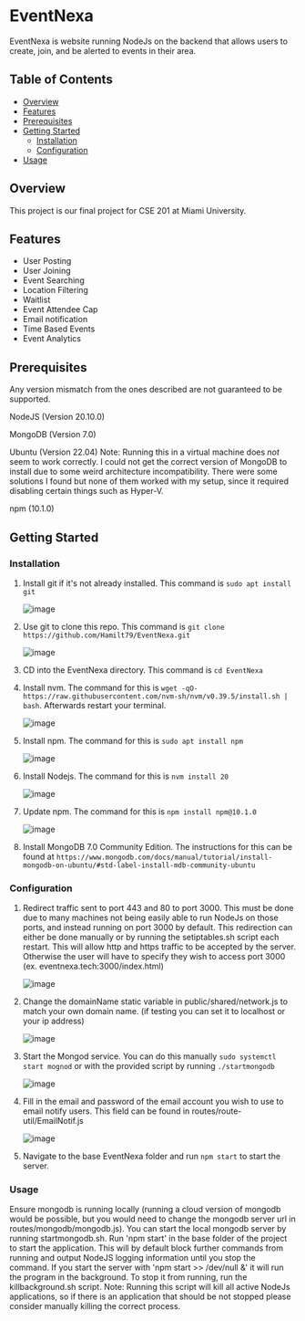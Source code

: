 # EventNexa

EventNexa is website running NodeJs on the backend that allows users to create, join, and be alerted to events in their area.

## Table of Contents

- [Overview](#overview)
- [Features](#features)
- [Prerequisites](#prerequisites)
- [Getting Started](#getting-started)
  - [Installation](#installation)
  - [Configuration](#configuration)
- [Usage](#usage)

## Overview

This project is our final project for CSE 201 at Miami University. 

## Features
- User Posting
- User Joining
- Event Searching
- Location Filtering
- Waitlist
- Event Attendee Cap
- Email notification
- Time Based Events 
- Event Analytics

## Prerequisites

Any version mismatch from the ones described are not guaranteed to be supported.

NodeJS (Version 20.10.0)

MongoDB (Version 7.0)

Ubuntu (Version 22.04) Note: Running this in a virtual machine does *not* seem to work correctly. I could not get the correct version of MongoDB to install due to some weird architecture incompatibility. There were some solutions I found but none of them worked with my setup, since it required disabling certain things such as Hyper-V. 

npm (10.1.0)

## Getting Started

### Installation

1. Install git if it's not already installed. This command is `sudo apt install git`
   
     ![image](https://github.com/Hamilt79/EventNexa/assets/145792745/4a89561c-bf0f-4e24-933e-bdfde0f78e96)
2. Use git to clone this repo. This command is `git clone https://github.com/Hamilt79/EventNexa.git`
   
     ![image](https://github.com/Hamilt79/EventNexa/assets/145792745/5881c377-ad1c-47e4-98cb-d5e200636d87)
3. CD into the EventNexa directory. This command is `cd EventNexa`

4. Install nvm. The command for this is `wget -qO- https://raw.githubusercontent.com/nvm-sh/nvm/v0.39.5/install.sh | bash`. Afterwards restart your terminal.

    ![image](https://github.com/Hamilt79/EventNexa/assets/145792745/05f4bcf9-1f3f-4793-b31a-9afc00ba84a9)
5. Install npm. The command for this is `sudo apt install npm`

   ![image](https://github.com/Hamilt79/EventNexa/assets/145792745/96a314f2-96ef-455a-9f8e-6d5fb2868287)
6. Install Nodejs. The command for this is `nvm install 20`

   ![image](https://github.com/Hamilt79/EventNexa/assets/145792745/53923a24-4a4b-4cef-b7c6-fbf4207dc2ad)
7. Update npm. The command for this is `npm install npm@10.1.0`

   ![image](https://github.com/Hamilt79/EventNexa/assets/145792745/b8568826-b322-4bf0-96b6-9b2163a69351)
8. Install MongoDB 7.0 Community Edition. The instructions for this can be found at `https://www.mongodb.com/docs/manual/tutorial/install-mongodb-on-ubuntu/#std-label-install-mdb-community-ubuntu`

### Configuration

1. Redirect traffic sent to port 443 and 80 to port 3000.
    This must be done due to many machines not being easily able to run NodeJs on those ports, and instead running on port 3000 by default.
    This redirection can either be done manually or by running the setiptables.sh script each restart. 
    This will allow http and https traffic to be accepted by the server. Otherwise the user will have to specify they wish to access port 3000 (ex. eventnexa.tech:3000/index.html)
   
    ![image](https://github.com/Hamilt79/EventNexa/assets/145792745/85f8cd0c-97c4-46d2-8c14-09bad7799b7f)

2. Change the domainName static variable in public/shared/network.js to match your own domain name. (if testing you can set it to localhost or your ip address)

    ![image](https://github.com/Hamilt79/EventNexa/assets/145792745/2fd6ac42-8f6c-4243-8a72-9076e8c4100b)
3. Start the Mongod service. You can do this manually `sudo systemctl start mognod` or with the provided script by running `./startmongodb`

    ![image](https://github.com/Hamilt79/EventNexa/assets/145792745/a0d841dd-3cd4-4bc3-8a7c-efe76a5e4ecb)
4. Fill in the email and password of the email account you wish to use to email notify users. This field can be found in routes/route-util/EmailNotif.js

   ![image](https://github.com/Hamilt79/EventNexa/assets/145792745/2e4c8531-1477-4344-9b27-8cc83bb2a0ca)
5. Navigate to the base EventNexa folder and run `npm start` to start the server.


### Usage

Ensure mongodb is running locally (running a cloud version of mongodb would be possible, but you would need to change the mongodb server url in routes/mongodb/mongodb.js).
You can start the local mongodb server by running startmongodb.sh.
Run 'npm start' in the base folder of the project to start the application. This will by default block further commands from running and output NodeJS logging information until you stop the command.
If you start the server with 'npm start >> /dev/null &' it will run the program in the background. To stop it from running, run the killbackground.sh script. 
Note: Running this script will kill all active NodeJs applications, so if there is an application that should be not stopped please consider manually killing the correct process.

